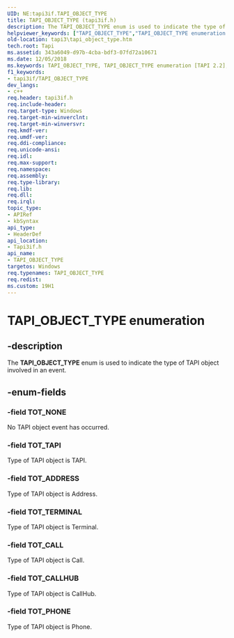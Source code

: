 ```yaml
---
UID: NE:tapi3if.TAPI_OBJECT_TYPE
title: TAPI_OBJECT_TYPE (tapi3if.h)
description: The TAPI_OBJECT_TYPE enum is used to indicate the type of TAPI object involved in an event.
helpviewer_keywords: ["TAPI_OBJECT_TYPE","TAPI_OBJECT_TYPE enumeration [TAPI 2.2]","TOT_ADDRESS","TOT_CALL","TOT_CALLHUB","TOT_NONE","TOT_PHONE","TOT_TAPI","TOT_TERMINAL","_tapi3_tapi_object_type","tapi3.tapi_object_type","tapi3if/TAPI_OBJECT_TYPE","tapi3if/TOT_ADDRESS","tapi3if/TOT_CALL","tapi3if/TOT_CALLHUB","tapi3if/TOT_NONE","tapi3if/TOT_PHONE","tapi3if/TOT_TAPI","tapi3if/TOT_TERMINAL"]
old-location: tapi3\tapi_object_type.htm
tech.root: Tapi
ms.assetid: 343a6049-d97b-4cba-bdf3-07fd72a10671
ms.date: 12/05/2018
ms.keywords: TAPI_OBJECT_TYPE, TAPI_OBJECT_TYPE enumeration [TAPI 2.2], TOT_ADDRESS, TOT_CALL, TOT_CALLHUB, TOT_NONE, TOT_PHONE, TOT_TAPI, TOT_TERMINAL, _tapi3_tapi_object_type, tapi3.tapi_object_type, tapi3if/TAPI_OBJECT_TYPE, tapi3if/TOT_ADDRESS, tapi3if/TOT_CALL, tapi3if/TOT_CALLHUB, tapi3if/TOT_NONE, tapi3if/TOT_PHONE, tapi3if/TOT_TAPI, tapi3if/TOT_TERMINAL
f1_keywords:
- tapi3if/TAPI_OBJECT_TYPE
dev_langs:
- c++
req.header: tapi3if.h
req.include-header: 
req.target-type: Windows
req.target-min-winverclnt: 
req.target-min-winversvr: 
req.kmdf-ver: 
req.umdf-ver: 
req.ddi-compliance: 
req.unicode-ansi: 
req.idl: 
req.max-support: 
req.namespace: 
req.assembly: 
req.type-library: 
req.lib: 
req.dll: 
req.irql: 
topic_type:
- APIRef
- kbSyntax
api_type:
- HeaderDef
api_location:
- Tapi3if.h
api_name:
- TAPI_OBJECT_TYPE
targetos: Windows
req.typenames: TAPI_OBJECT_TYPE
req.redist: 
ms.custom: 19H1
---
```


# TAPI_OBJECT_TYPE enumeration


## -description


The 
<b>TAPI_OBJECT_TYPE</b> enum is used to indicate the type of TAPI object involved in an event.


## -enum-fields




### -field TOT_NONE

No TAPI object event has occurred.


### -field TOT_TAPI

Type of TAPI object is TAPI.


### -field TOT_ADDRESS

Type of TAPI object is Address.


### -field TOT_TERMINAL

Type of TAPI object is Terminal.


### -field TOT_CALL

Type of TAPI object is Call.


### -field TOT_CALLHUB

Type of TAPI object is CallHub.


### -field TOT_PHONE

Type of TAPI object is Phone.

